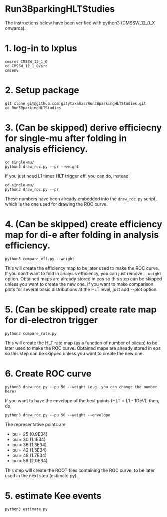 # Run3BparkingHLTStudies

The instructions below have been verified with python3 (CMSSW_12_0_X onwards).

# 1. log-in to lxplus 
```
cmsrel CMSSW_12_1_0
cd CMSSW_12_1_0/src
cmsenv 
```

# 2. Setup package

```
git clone git@github.com:gitytakahas/Run3BparkingHLTStudies.git
cd Run3BparkingHLTStudies
```

# 3. (Can be skipped) derive efficiecny for single-mu after folding in analysis efficiency. 

```
cd single-mu/
python3 draw_roc.py --pr --weight 
```

If you just need L1 times HLT trigger eff. you can do, instead,
```
cd single-mu/
python3 draw_roc.py --pr
```

These numbers have been already embedded into the ```draw_roc.py``` script, which is the one used for drawing the ROC curve.


# 4. (Can be skipped) create efficiency map for di-e after folding in analysis efficiency.

```
python3 compare_eff.py --weight
```

This will create the efficiency map to be later used to make the ROC curve. 
If you don't want to fold in analysis efficiency, you can just remove ```--weight``` option. 
Obtained maps are already stored in eos so this step can be skipped unless you want to create the new one.
If you want to make comparison plots for several basic distributions at the HLT level, just add --plot option.


# 5. (Can be skipped) create rate map for di-electron trigger

```
python3 compare_rate.py
```

This will create the HLT rate map (as a function of number of pileup) to be later used to make the ROC curve. 
Obtained maps are already stored in eos so this step can be skipped unless you want to create the new one.


# 6. Create ROC curve 

```
python3 draw_roc.py --pu 50 --weight (e.g. you can change the number here)
```

If you want to have the envelope of the best points (HLT = L1 - 1GeV), then, do, 

```
python3 draw_roc.py --pu 50 --weight --envelope 
```

The representative points are 
   * pu = 25 (0.9E34)
   * pu = 30 (1.1E34)
   * pu = 36 (1.3E34)
   * pu = 42 (1.5E34)
   * pu = 48 (1.7E34)
   * pu = 56 (2.0E34)

This step will create the ROOT files containing the ROC curve, to be later used in the next step (estimate.py).


# 5. estimate Kee events
```
python3 estimate.py 
```
